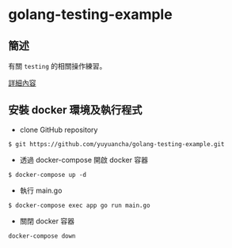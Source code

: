 # golang-testing-example

## 簡述

有關 `testing` 的相關操作練習。

[詳細內容](https://mryuyuan.com/golang-testing/)

## 安裝 docker 環境及執行程式

* clone GitHub repository
```
$ git https://github.com/yuyuancha/golang-testing-example.git
```

* 透過 docker-compose 開啟 docker 容器
```
$ docker-compose up -d
```

* 執行 main.go
```
$ docker-compose exec app go run main.go
```

* 關閉 docker 容器
```
docker-compose down
```
